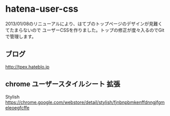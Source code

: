 hatena-user-css
===============
2013/01/08のリニューアルにより、はてブのトップページのデザインが見難くてたまらないので
ユーザーCSSを作りました。トップの修正が度々入るのでGitで管理します。

ブログ
--------
http://tpex.hateblo.jp

chrome ユーザースタイルシート 拡張
--------
Stylish
https://chrome.google.com/webstore/detail/stylish/fjnbnpbmkenffdnngjfgmeleoegfcffe
